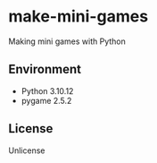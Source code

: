 # make-mini-games

Making mini games with Python

## Environment

- Python 3.10.12
- pygame 2.5.2

## License

Unlicense
